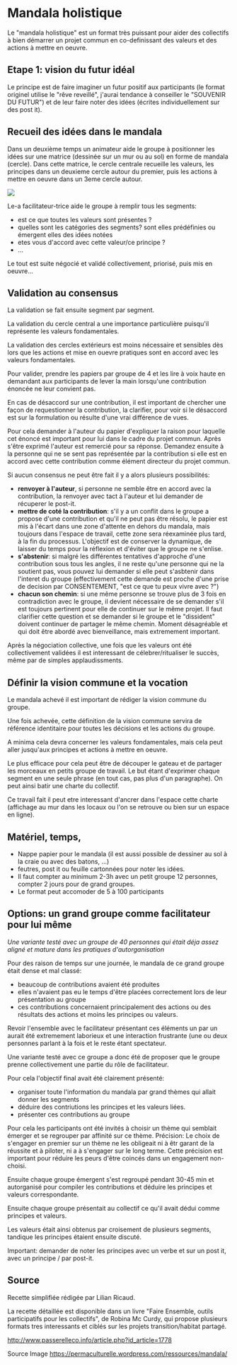 <!--

---
title: Mandala holistique 
description: Le "mandala holistique" est un format très puissant pour aider des collectifs à bien démarrer un projet commun en co-definissant des valeurs et des actions à mettre en oeuvre.
image_url: https://github.com/multibao/contributions/blob/master/media/LR-mandalaholistique.jpg?raw=true
---

-->

# Mandala holistique

Le "mandala holistique" est un format très puissant pour aider des collectifs à bien démarrer un projet commun en co-definissant des valeurs et des actions à mettre en oeuvre.

## Etape 1: vision du futur idéal

Le principe est de faire imaginer un futur positif  aux participants (le format originel utilise le "rêve reveillé", j'aurai tendance à conseiller le "SOUVENIR DU FUTUR") et de leur faire noter des idées (écrites individuellement sur des post it).

## Recueil des idées dans le mandala

Dans un deuxième temps un animateur aide le groupe à positionner les idées sur une matrice (dessinée sur un mur ou au sol) en forme de mandala (cercle). Dans cette matrice, le cercle centrale recueille les valeurs, les principes dans un deuxieme cercle autour du premier, puis les actions à mettre en oeuvre dans un 3eme cercle autour.

<img src="https://permaculturelle.files.wordpress.com/2011/09/dscf45801.jpg">

Le-a facilitateur-trice aide le groupe à remplir tous les segments:
- est ce que toutes les valeurs sont présentes ?
- quelles sont les catégories des segments? sont elles prédéfinies ou émergent elles des idées notées
- etes vous d'accord avec cette valeur/ce principe ?
- ...

Le tout est suite négocié et validé collectivement, priorisé, puis mis en oeuvre...

## Validation au consensus

La validation se fait ensuite segment par segment.

La validation du cercle central a une importance particulière puisqu'il représente les valeurs fondamentales.

La validation des cercles extérieurs est moins nécessaire et sensibles dès lors que les actions et mise en ouevre pratiques sont en accord avec les valeurs fondamentales.

Pour valider, prendre les papiers par groupe de 4 et les lire à voix haute en demandant aux participants de lever la main lorsqu'une contribution énoncée ne leur convient pas.

En cas de désaccord sur une contribution, il est important de chercher une façon de requestionner la contribution, la clarifier, pour voir si le désaccord est sur la formulation ou résulte d'une vrai différence de vues. 

Pour cela demander à l'auteur du papier d'expliquer la raison pour laquelle cet énoncé est important pour lui dans le cadre du projet commun. Après s'être exprimé l'auteur est remercié pour sa réponse. Demandez ensuite à la personne qui ne se sent pas représentée par la contribution si elle est en accord avec cette contribution comme élément directeur du projet commun.

Si aucun consensus ne peut être fait il y a alors plusieurs possibilités:

- **renvoyer à l'auteur**, si personne ne semble être en accord avec la contribution, la renvoyer avec tact à l'auteur et lui demander de récuperer le post-it.
- **mettre de coté la contribution**: s'il y a un conflit dans le groupe a propose d'une contribution et qu'il ne peut pas être résolu, le papier est mis à l'écart dans une zone d'attente en dehors du mandala, mais toujours dans l'espace de travail, cette zone sera réexaminée plus tard, à la fin du processus. L'objectif est de conserver la dynamique, de laisser du temps pour la réflexion et d'éviter que le groupe ne s'enlise.
- **s'abstenir**: si malgré les différentes tentatives d'approche d'une contribution sous tous les angles, il ne reste qu'une personne qui ne la soutient pas, vous pouvez lui demander si elle peut s'asbtenir dans l'interet du groupe (effectivement cette demande est proche d'une prise de decision par CONSENTEMENT, "est ce que tu peux vivre avec ?")
- **chacun son chemin**: si une même personne se trouve plus de 3 fois en contradiction avec le groupe, il devient nécessaire de se demander s'il est toujours pertinent pour elle de continuer sur le même projet. Il faut clarifier cette question et se demander si le groupe et le "dissident" doivent continuer de partager le même chemin. Moment désagréable et qui doit être abordé avec bienveillance, mais extremement important.

Après la négociation collective, une fois que les valeurs ont été collectivement validées il est interessant de célebrer/ritualiser le succès, même par de simples applaudissments.



## Définir la vision commune et la vocation

Le mandala achevé il est important de rédiger la vision commune du groupe. 

Une fois achevée, cette définition de la vision commune servira de référence identitaire pour toutes les décisions et les actions du groupe.

A minima cela devra concerner les valeurs fondamentales, mais cela peut aller jusqu'aux principes et actions à mettre en oeuvre.

Le plus efficace pour cela peut être de découper le gateau et de partager les morceaux en petits groupe de travail. Le but étant d'exprimer chaque segment en une seule phrase (en tout cas, pas plus d'un paragraphe). On peut ainsi batir une charte du collectif.

Ce travail fait il peut etre interessant d'ancrer dans l'espace cette charte (affichage au mur dans les locaux ou l'on se retrouve ou bien sur un espace en ligne).

## Matériel, temps,

- Nappe papier pour le mandala (il est aussi possible de dessiner au sol à la craie ou avec des batons, ...)
- feutres, post it ou feuille cartonnées pour noter les idées.
- Il  faut compter au minimum 2-3h avec un petit groupe 12 personnes, compter 2 jours pour de grand groupes.
- Le format peut accomoder de 5 à 100 participants

## Options: un grand groupe comme facilitateur pour lui même 

_Une variante testé avec un groupe de 40 personnes qui était déja assez aligné et mature dans les pratiques d'autorganisation_

Pour des raison de temps sur une journée, le mandala de ce grand groupe était dense et mal classé:
- beaucoup de contributions avaient été produites 
- elles n'avaient pas eu le temps d'être placées correctement lors de leur présentation au groupe
- ces contributions concernaient principalement des actions ou des résultats des actions et moins les principes ou valeurs.

Revoir l'ensemble avec le facilitateur présentant ces éléments un par un aurait été extremement laborieux et une interaction frustrante (une ou deux personnes parlant à la fois et le reste étant spectateur.

Une variante testé avec ce groupe  a donc été de proposer que le groupe prenne collectivement une partie du rôle de facilitateur. 

Pour cela l'objectif final avait été clairement présenté: 
- organiser toute l'information du mandala par grand thèmes qui allait donner les segments
- déduire des contriutions les principes et les valeurs liées.
- présenter ces contributions au groupe

Pour cela les participants ont été invités à choisir un thème qui semblait émerger et se regrouper par affinité sur ce thème. Précision: Le choix de s'engager en premier sur un thème ne les obligeait ni à êtr garant de la réussite et à piloter, ni a à s'engager sur le long terme. Cette précision est important pour réduire les peurs d'être coincés dans un engagement non-choisi.

Ensuite chaque groupe émergent s'est regroupé pendant 30-45 min et autorganisé pour compiler les contributions et déduire les principes et valeurs correspondante.

Ensuite chaque groupe présentait au collectif ce qu'il avait dédui comme principes et valeurs.

Les valeurs était ainsi obtenus par croisement de plusieurs segments, tandique les principes étaient ensuite discuté.

Important: demander de noter les principes avec un verbe et sur un post it, avec un principe / par post-it.


## Source

Recette simplifiée rédigée par Lilian Ricaud.

La recette détaillée est disponible dans un livre "Faire Ensemble, outils participatifs pour les collectifs", de Robina Mc Curdy, qui propose plusieurs formats tres interessants et ciblés sur les projets transition/habitat partagé.

http://www.passerelleco.info/article.php?id_article=1778

Source Image
https://permaculturelle.wordpress.com/ressources/mandala/
